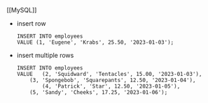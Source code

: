 [[MySQL]]

- insert row
	```mySQL
	INSERT INTO employees
	VALUE (1, 'Eugene', 'Krabs', 25.50, '2023-01-03');
	```
- insert multiple rows
	```mysql
	INSERT INTO employees
	VALUE 	(2, 'Squidward', 'Tentacles', 15.00, '2023-01-03'),
		(3, 'Spongebob', 'Squarepants', 12.50, '2023-01-04'),
	        (4, 'Patrick', 'Star', 12.50, '2023-01-05'),
		(5, 'Sandy', 'Cheeks', 17.25, '2023-01-06');
	```
	